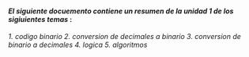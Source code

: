 #### _El siguiente docuemento contiene un resumen de la unidad 1 de los sigiuientes temas_ :

_1. codigo binario_
_2. conversion de decimales a binario_
_3. conversion de binario a decimales_ 
_4. logica_
_5. algoritmos_
